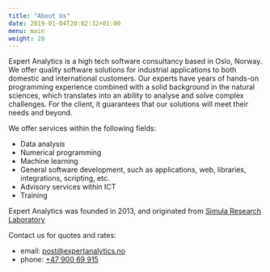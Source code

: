 ```yaml
---
title: "About Us"
date: 2019-01-04T20:02:32+01:00
menu: main
weight: 20
---
```


Expert Analytics is a high tech software consultancy based in Oslo, Norway. We offer
quality software solutions for industrial applications to both domestic and
international customers. Our experts have years of hands-on programming experience
combined with a solid background in the natural sciences, which translates into an
ability to analyse and solve complex challenges. For the client, it guarantees
that our solutions will meet their needs and beyond.

We offer services within the following fields:

- Data analysis
- Numerical programming
- Machine learning
- General software development, such as applications, web, libraries,
  integrations, scripting, etc.
- Advisory services within ICT
- Training

Expert Analytics was founded in 2013, and originated from [Simula Research
Laboratory](https://www.simula.no) 

Contact us for quotes and rates:

- email: [post@expertanalytics.no](mailto:post@expertanalytics.no)
- phone: [+47 900 69 915](tel:+4790069915)
